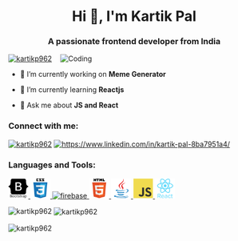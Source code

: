 <h1 align="center">Hi 👋, I'm Kartik Pal</h1>
<h3 align="center">A passionate frontend developer from India</h3>
<img align="right" alt="Coding" width="400" src="https://media.giphy.com/media/v1.Y2lkPTc5MGI3NjExMWZlNTQ2OTI0MGJmNjdiYzJmM2IyNGI1YmM5NGI4ODQwMDUzMjYyNSZjdD1n/qgQUggAC3Pfv687qPC/giphy.gif" />

<p align="left"> <a href="https://twitter.com/kartikp962" target="blank"><img src="https://img.shields.io/twitter/follow/kartikp962?logo=twitter&style=for-the-badge" alt="kartikp962" /></a> </p>

- 🔭 I’m currently working on **Meme Generator**

- 🌱 I’m currently learning **Reactjs**

- 💬 Ask me about **JS and React**

<h3 align="left">Connect with me:</h3>
<p align="left">
<a href="https://twitter.com/kartikp962" target="blank"><img align="center" src="https://raw.githubusercontent.com/rahuldkjain/github-profile-readme-generator/master/src/images/icons/Social/twitter.svg" alt="kartikp962" height="30" width="40" /></a>
<a href="https://www.linkedin.com/in/kartik-pal-8ba7951a4/" target="blank"><img align="center" src="https://raw.githubusercontent.com/rahuldkjain/github-profile-readme-generator/master/src/images/icons/Social/linked-in-alt.svg" alt="https://www.linkedin.com/in/kartik-pal-8ba7951a4/" height="30" width="40" /></a>
</p>

<h3 align="left">Languages and Tools:</h3>
<p align="left"> <a href="https://getbootstrap.com" target="_blank" rel="noreferrer"> <img src="https://raw.githubusercontent.com/devicons/devicon/master/icons/bootstrap/bootstrap-plain-wordmark.svg" alt="bootstrap" width="40" height="40"/> </a> <a href="https://www.w3schools.com/css/" target="_blank" rel="noreferrer"> <img src="https://raw.githubusercontent.com/devicons/devicon/master/icons/css3/css3-original-wordmark.svg" alt="css3" width="40" height="40"/> </a> <a href="https://firebase.google.com/" target="_blank" rel="noreferrer"> <img src="https://www.vectorlogo.zone/logos/firebase/firebase-icon.svg" alt="firebase" width="40" height="40"/> </a> <a href="https://www.w3.org/html/" target="_blank" rel="noreferrer"> <img src="https://raw.githubusercontent.com/devicons/devicon/master/icons/html5/html5-original-wordmark.svg" alt="html5" width="40" height="40"/> </a> <a href="https://www.java.com" target="_blank" rel="noreferrer"> <img src="https://raw.githubusercontent.com/devicons/devicon/master/icons/java/java-original.svg" alt="java" width="40" height="40"/> </a> <a href="https://developer.mozilla.org/en-US/docs/Web/JavaScript" target="_blank" rel="noreferrer"> <img src="https://raw.githubusercontent.com/devicons/devicon/master/icons/javascript/javascript-original.svg" alt="javascript" width="40" height="40"/> </a> <a href="https://reactjs.org/" target="_blank" rel="noreferrer"> <img src="https://raw.githubusercontent.com/devicons/devicon/master/icons/react/react-original-wordmark.svg" alt="react" width="40" height="40"/> </a> </p>

<p><img align="left" src="https://github-readme-stats.vercel.app/api/top-langs?username=kartikp962&show_icons=true&locale=en&layout=compact" alt="kartikp962" /></p>

<p>&nbsp;<img align="center" src="https://github-readme-stats.vercel.app/api?username=kartikp962&show_icons=true&locale=en" alt="kartikp962" /></p>

<p><img align="center" src="https://github-readme-streak-stats.herokuapp.com/?user=kartikp962&" alt="kartikp962" /></p>

